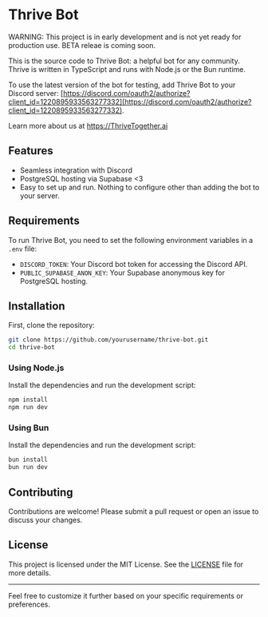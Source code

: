 # Thrive Bot

WARNING: This project is in early development and is not yet ready for production use. BETA releae is coming soon.

This is the source code to Thrive Bot: a helpful bot for any community. Thrive is written in TypeScript and runs with Node.js or the Bun runtime.

To use the latest version of the bot for testing, add Thrive Bot to your Discord server: 
[https://discord.com/oauth2/authorize?client_id=1220895933563277332](https://discord.com/oauth2/authorize?client_id=1220895933563277332).

Learn more about us at https://ThriveTogether.ai

## Features

- Seamless integration with Discord
- PostgreSQL hosting via Supabase <3
- Easy to set up and run. Nothing to configure other than adding the bot to your server.

## Requirements

To run Thrive Bot, you need to set the following environment variables in a `.env` file:

- `DISCORD_TOKEN`: Your Discord bot token for accessing the Discord API.
- `PUBLIC_SUPABASE_ANON_KEY`: Your Supabase anonymous key for PostgreSQL hosting.

## Installation

First, clone the repository:

```sh
git clone https://github.com/yourusername/thrive-bot.git
cd thrive-bot
```

### Using Node.js

Install the dependencies and run the development script:

```sh
npm install
npm run dev
```

### Using Bun

Install the dependencies and run the development script:

```sh
bun install
bun run dev
```

## Contributing

Contributions are welcome! Please submit a pull request or open an issue to discuss your changes.

## License

This project is licensed under the MIT License. See the [LICENSE](LICENSE) file for more details.

---

Feel free to customize it further based on your specific requirements or preferences.
